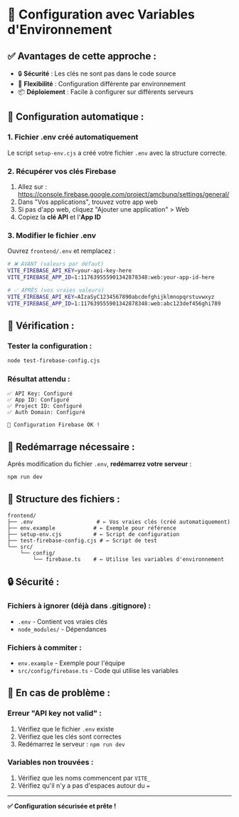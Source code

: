 # 🔧 Configuration avec Variables d'Environnement

## ✅ **Avantages de cette approche :**
- 🔒 **Sécurité** : Les clés ne sont pas dans le code source
- 🚀 **Flexibilité** : Configuration différente par environnement
- 📦 **Déploiement** : Facile à configurer sur différents serveurs

## 🚀 **Configuration automatique :**

### **1. Fichier .env créé automatiquement**
Le script `setup-env.cjs` a créé votre fichier `.env` avec la structure correcte.

### **2. Récupérer vos clés Firebase**
1. Allez sur : https://console.firebase.google.com/project/amcbunq/settings/general/
2. Dans "Vos applications", trouvez votre app web
3. Si pas d'app web, cliquez "Ajouter une application" > Web
4. Copiez la **clé API** et l'**App ID**

### **3. Modifier le fichier .env**
Ouvrez `frontend/.env` et remplacez :

```bash
# ❌ AVANT (valeurs par défaut)
VITE_FIREBASE_API_KEY=your-api-key-here
VITE_FIREBASE_APP_ID=1:117639555901342878348:web:your-app-id-here

# ✅ APRÈS (vos vraies valeurs)
VITE_FIREBASE_API_KEY=AIzaSyC1234567890abcdefghijklmnopqrstuvwxyz
VITE_FIREBASE_APP_ID=1:117639555901342878348:web:abc123def456ghi789
```

## 🧪 **Vérification :**

### **Tester la configuration :**
```bash
node test-firebase-config.cjs
```

### **Résultat attendu :**
```
✅ API Key: Configuré
✅ App ID: Configuré
✅ Project ID: Configuré
✅ Auth Domain: Configuré

🎉 Configuration Firebase OK !
```

## 🔄 **Redémarrage nécessaire :**

Après modification du fichier `.env`, **redémarrez votre serveur** :
```bash
npm run dev
```

## 📁 **Structure des fichiers :**

```
frontend/
├── .env                    # ← Vos vraies clés (créé automatiquement)
├── env.example            # ← Exemple pour référence
├── setup-env.cjs          # ← Script de configuration
├── test-firebase-config.cjs # ← Script de test
└── src/
    └── config/
        └── firebase.ts    # ← Utilise les variables d'environnement
```

## 🔒 **Sécurité :**

### **Fichiers à ignorer (déjà dans .gitignore) :**
- `.env` - Contient vos vraies clés
- `node_modules/` - Dépendances

### **Fichiers à commiter :**
- `env.example` - Exemple pour l'équipe
- `src/config/firebase.ts` - Code qui utilise les variables

## 🚨 **En cas de problème :**

### **Erreur "API key not valid" :**
1. Vérifiez que le fichier `.env` existe
2. Vérifiez que les clés sont correctes
3. Redémarrez le serveur : `npm run dev`

### **Variables non trouvées :**
1. Vérifiez que les noms commencent par `VITE_`
2. Vérifiez qu'il n'y a pas d'espaces autour du `=`

---

**✅ Configuration sécurisée et prête !** 